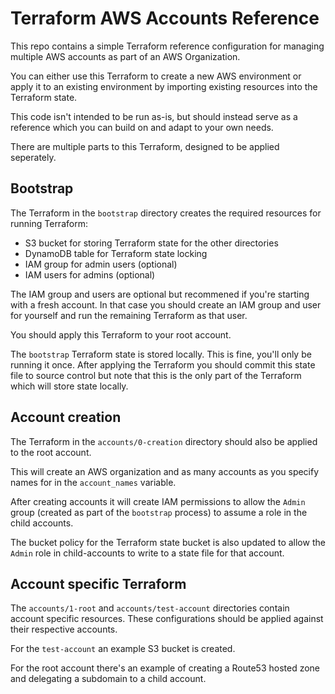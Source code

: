 # Terraform AWS Accounts Reference

This repo contains a simple Terraform reference configuration for managing multiple AWS accounts as part of an AWS Organization.

You can either use this Terraform to create a new AWS environment or apply it to an existing environment by importing existing resources into the Terraform state.

This code isn't intended to be run as-is, but should instead serve as a reference which you can build on and adapt to your own needs.

There are multiple parts to this Terraform, designed to be applied seperately.

## Bootstrap

The Terraform in the `bootstrap` directory creates the required resources for running Terraform:

* S3 bucket for storing Terraform state for the other directories
* DynamoDB table for Terraform state locking
* IAM group for admin users (optional)
* IAM users for admins (optional)

The IAM group and users are optional but recommened if you're starting with a fresh account.
In that case you should create an IAM group and user for yourself and run the remaining Terraform as that user.

You should apply this Terraform to your root account.

The `bootstrap` Terraform state is stored locally.
This is fine, you'll only be running it once.
After applying the Terraform you should commit this state file to source control but note that this is the only part of the Terraform which will store state locally.


## Account creation

The Terraform in the `accounts/0-creation` directory should also be applied to the root account.

This will create an AWS organization and as many accounts as you specify names for in the `account_names` variable.

After creating accounts it will create IAM permissions to allow the `Admin` group (created as part of the `bootstrap` process)
to assume a role in the child accounts.

The bucket policy for the Terraform state bucket is also updated to allow the `Admin` role in child-accounts to write to a state file for that account.


## Account specific Terraform

The `accounts/1-root` and `accounts/test-account` directories contain account specific resources.
These configurations should be applied against their respective accounts.

For the `test-account` an example S3 bucket is created.

For the root account there's an example of creating a Route53 hosted zone and delegating a subdomain to a child account.
